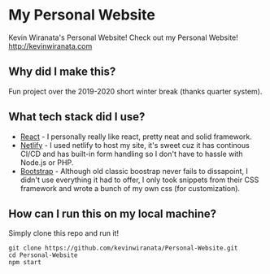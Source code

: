 # My Personal Website

Kevin Wiranata's Personal Website!
Check out my Personal Website! http://kevinwiranata.com

## Why did I make this?
Fun project over the 2019-2020 short winter break (thanks quarter system).

## What tech stack did I use?
- [React](https://reactjs.org/) - I personally really like react, pretty neat and solid framework.
- [Netlify](https://www.netlify.com/) - I used netlify to host my site, it's sweet cuz it has continous CI/CD and has built-in form handling so I don't have to hassle with Node.js or PHP.
- [Bootstrap](https://getbootstrap.com/) - Although old classic boostrap never fails to dissapoint, I didn't use everything it had to offer, I only took snippets from their CSS framework and wrote a bunch of my own css (for customization).

## How can I run this on my local machine? 
Simply clone this repo and run it!
``` 
git clone https://github.com/kevinwiranata/Personal-Website.git
cd Personal-Website
npm start
```
